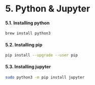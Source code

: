 # 5. Python & Jupyter

#### 5.1. Installing python

```bash
brew install python3
````

#### 5.2. Installing pip

```bash
pip install --upgrade --user pip
```

#### 5.3. Installing jupyter

```bash
sudo python3 -m pip install jupyter
```